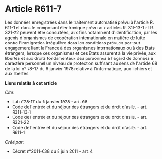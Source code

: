 # Article R611-7

Les données enregistrées dans le traitement automatisé prévu à l'article R. 611-1 et dans le composant électronique prévu aux
articles R. 311-13-1 et R. 321-22 peuvent être consultées, aux fins notamment d'identification, par les agents d'organismes
de coopération internationale en matière de lutte contre l'immigration irrégulière dans les conditions prévues par tout
engagement liant la France à des organismes internationaux ou à des Etats étrangers, lorsque ces organismes et ces Etats
assurent à la vie privée, aux libertés et aux droits fondamentaux des personnes à l'égard de données à caractère personnel un
niveau de protection suffisant au sens de l'article 68 de la loi n° 78-17 du 6 janvier 1978 relative à l'informatique, aux
fichiers et aux libertés.

**Liens relatifs à cet article**

_Cite_:

  - Loi n°78-17 du 6 janvier 1978 - art. 68
  - Code de l'entrée et du séjour des étrangers et du droit d'asile. - art. R311-13-1
  - Code de l'entrée et du séjour des étrangers et du droit d'asile. - art. R321-22
  - Code de l'entrée et du séjour des étrangers et du droit d'asile. - art. R611-1

_Créé par_:

  - Décret n°2011-638 du 8 juin 2011 - art. 4
